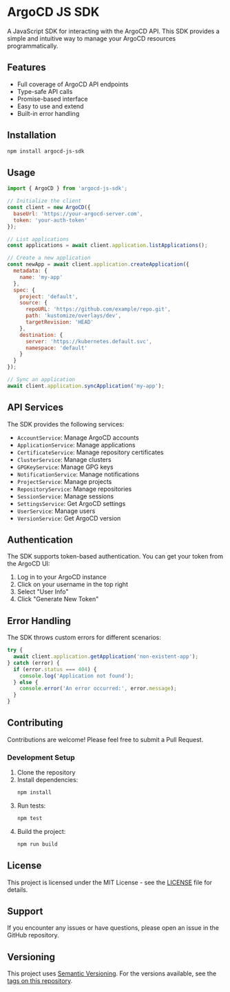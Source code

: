 # ArgoCD JS SDK

A JavaScript SDK for interacting with the ArgoCD API. This SDK provides a simple and intuitive way to manage your ArgoCD resources programmatically.

## Features

- Full coverage of ArgoCD API endpoints
- Type-safe API calls
- Promise-based interface
- Easy to use and extend
- Built-in error handling

## Installation

```bash
npm install argocd-js-sdk
```

## Usage

```javascript
import { ArgoCD } from 'argocd-js-sdk';

// Initialize the client
const client = new ArgoCD({
  baseUrl: 'https://your-argocd-server.com',
  token: 'your-auth-token'
});

// List applications
const applications = await client.application.listApplications();

// Create a new application
const newApp = await client.application.createApplication({
  metadata: {
    name: 'my-app'
  },
  spec: {
    project: 'default',
    source: {
      repoURL: 'https://github.com/example/repo.git',
      path: 'kustomize/overlays/dev',
      targetRevision: 'HEAD'
    },
    destination: {
      server: 'https://kubernetes.default.svc',
      namespace: 'default'
    }
  }
});

// Sync an application
await client.application.syncApplication('my-app');
```

## API Services

The SDK provides the following services:

- `AccountService`: Manage ArgoCD accounts
- `ApplicationService`: Manage applications
- `CertificateService`: Manage repository certificates
- `ClusterService`: Manage clusters
- `GPGKeyService`: Manage GPG keys
- `NotificationService`: Manage notifications
- `ProjectService`: Manage projects
- `RepositoryService`: Manage repositories
- `SessionService`: Manage sessions
- `SettingsService`: Get ArgoCD settings
- `UserService`: Manage users
- `VersionService`: Get ArgoCD version

## Authentication

The SDK supports token-based authentication. You can get your token from the ArgoCD UI:

1. Log in to your ArgoCD instance
2. Click on your username in the top right
3. Select "User Info"
4. Click "Generate New Token"

## Error Handling

The SDK throws custom errors for different scenarios:

```javascript
try {
  await client.application.getApplication('non-existent-app');
} catch (error) {
  if (error.status === 404) {
    console.log('Application not found');
  } else {
    console.error('An error occurred:', error.message);
  }
}
```

## Contributing

Contributions are welcome! Please feel free to submit a Pull Request.

### Development Setup

1. Clone the repository
2. Install dependencies:
   ```bash
   npm install
   ```
3. Run tests:
   ```bash
   npm test
   ```
4. Build the project:
   ```bash
   npm run build
   ```

## License

This project is licensed under the MIT License - see the [LICENSE](LICENSE) file for details.

## Support

If you encounter any issues or have questions, please open an issue in the GitHub repository.

## Versioning

This project uses [Semantic Versioning](http://semver.org/). For the versions available, see the [tags on this repository](https://github.com/yourusername/argocd-js-sdk/tags). 